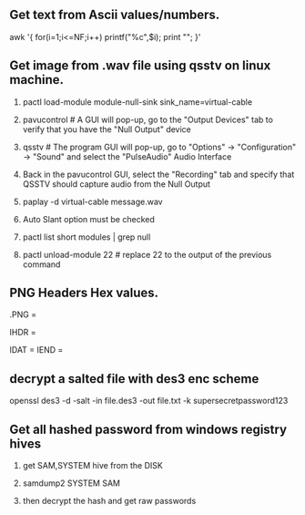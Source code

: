 ## Get text from Ascii values/numbers.

awk '{ for(i=1;i<=NF;i++) printf("%c",$i); print "";  }' 

## Get image from .wav file using qsstv on linux machine.

1. pactl load-module module-null-sink sink_name=virtual-cable

2. pavucontrol # A GUI will pop-up, go to the "Output Devices" tab to verify that you have the "Null Output" device

3. qsstv # The program GUI will pop-up, go to "Options" -> "Configuration" -> "Sound" and select the "PulseAudio" Audio Interface

4. Back in the pavucontrol GUI, select the "Recording" tab and specify that QSSTV should capture audio from the Null Output

5. paplay -d virtual-cable message.wav

6. Auto Slant option must be checked

7. pactl list short modules | grep null

8. pactl unload-module 22 # replace 22 to the output of the previous command

## PNG Headers Hex values.

.PNG = 

IHDR =

IDAT =
IEND =

## decrypt a salted file with des3 enc scheme

openssl des3 -d -salt -in file.des3 -out file.txt -k supersecretpassword123


## Get all hashed password from windows registry hives

1. get SAM,SYSTEM hive from the DISK

2. samdump2 SYSTEM SAM

3. then decrypt the hash and get raw passwords